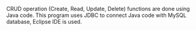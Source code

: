CRUD operation (Create, Read, Update, Delete) functions are done using Java code.
This program uses JDBC to connect Java code with MySQL database, Eclipse IDE is used.
